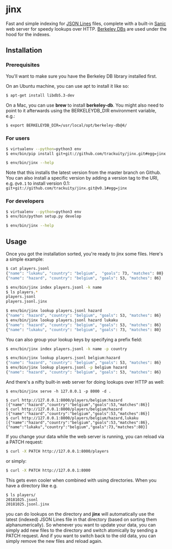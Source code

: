 # jinx

Fast and simple indexing for [JSON Lines](http://jsonlines.org/) files, complete with
a built-in [Sanic](https://sanic.readthedocs.io) web server for speedy lookups over HTTP. 
[Berkeley DBs](https://pypi.org/project/bsddb3/) are used under the hood for the indexes.

## Installation

### Prerequisites

You'll want to make sure you have the Berkeley DB library installed first.

On an Ubuntu machine, you can use apt to install it like so:

```sh
$ apt-get install libdb5.3-dev
```

On a Mac, you can use **brew** to install **berkeley-db**. You might also need to point
to it afterwards using the BERKELEYDB_DIR environment variable, e.g.:

```sh
$ export BERKELEYDB_DIR=/usr/local/opt/berkeley-db@4/
```

### For users

```sh
$ virtualenv --python=python3 env
$ env/bin/pip install git+git://github.com/trackuity/jinx.git#egg=jinx

$ env/bin/jinx --help
```

Note that this installs the latest version from the master branch on Github. You can also
install a specific version by adding a version tag to the URI, e.g. `@v0.1` to install
version 0.1: `git+git://github.com/trackuity/jinx.git@v0.1#egg=jinx`

### For developers

```sh
$ virtualenv --python=python3 env
$ env/bin/python setup.py develop

$ env/bin/jinx --help
```

## Usage

Once you got the installation sorted, you're ready to jinx some files. Here's a simple example:

```sh
$ cat players.jsonl
{"name": "lukaku", "country": "belgium",  "goals": 73, "matches": 80}
{"name": "hazard", "country": "belgium", "goals": 53, "matches": 86}

$ env/bin/jinx index players.jsonl -k name
$ ls players.*
players.jsonl
players.jsonl.jinx

$ env/bin/jinx lookup players.jsonl hazard
{"name": "hazard", "country": "belgium", "goals": 53, "matches": 86}
$ env/bin/jinx lookup players.jsonl hazard lukaku
{"name": "hazard", "country": "belgium", "goals": 53, "matches": 86}
{"name": "lukaku", "country": "belgium", "goals": 73, "matches": 80}
```

You can also group your lookup keys by specifying a prefix field:

```sh
$ env/bin/jinx index players.jsonl -k name -p country

$ env/bin/jinx lookup players.jsonl belgium:hazard
{"name": "hazard", "country": "belgium", "goals": 53, "matches": 86}
$ env/bin/jinx lookup players.jsonl -p belgium hazard
{"name": "hazard", "country": "belgium", "goals": 53, "matches": 86}
```

And there's a nifty built-in web server for doing lookups over HTTP as well:

```
$ env/bin/jinx serve -h 127.0.0.1 -p 8000 -d .

$ curl http://127.0.0.1:8000/players/belgium:hazard
[{"name":"hazard","country":"belgium","goals":53,"matches":86}]
$ curl http://127.0.0.1:8000/players/belgium/hazard
[{"name":"hazard","country":"belgium","goals":53,"matches":86}]
$ curl http://127.0.0.1:8000/players/belgium/hazard,lukaku
[{"name":"hazard","country":"belgium","goals":53,"matches":86},{"name":"lukaku","country":"belgium","goals":73,"matches":80}]
```

If you change your data while the web server is running, you can reload via a PATCH request:

```sh
$ curl -X PATCH http://127.0.0.1:8000/players
```

or simply:

```sh
$ curl -X PATCH http://127.0.0.1:8000
```

This gets even cooler when combined with using directories. When you have a directory like e.g.

```sh
$ ls players/
20181025.jsonl
20181025.jsonl.jinx
```

you can do lookups on the directory and **jinx** will automatically use the latest (indexed) JSON Lines
file in that directory (based on sorting them alphanumerically). So whenever you want to update your
data, you can simply add new files to the directory and switch atomically by sending a PATCH request.
And if you want to switch back to the old data, you can simply remove the new files and reload again.
